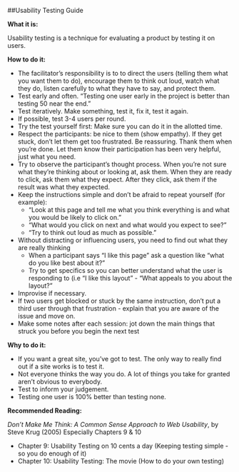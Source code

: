 ##Usability Testing Guide

**What it is:**

Usability testing is a technique for evaluating a product by testing it on users. 

**How to do it:**

 - The facilitator’s responsibility is to to direct the users (telling them what you want them to do), encourage them to think out loud, watch what they do, listen carefully to what they have to say, and protect them.
 - Test early and often. “Testing one user early in the project is better than testing 50 near the end.”
 - Test iteratively. Make something, test it, fix it, test it again.
 - If possible, test 3-4 users per round.
 - Try the test yourself first: Make sure you can do it in the allotted time.
 - Respect the participants: be nice to them (show empathy). If they get stuck, don’t let them get too frustrated. Be reassuring. Thank them when you’re done. Let them know their participation has been very helpful, just what you need.
 - Try to observe the participant’s thought process. When you’re not sure what they’re thinking about or looking at, ask them. When they are ready to click, ask them what they expect. After they click, ask them if the result was what they expected.
 - Keep the instructions simple and don’t be afraid to repeat yourself (for example): 
	 - “Look at this page and tell me what you think everything is and what you would be likely to click on.”
	 - “What would you click on next and what would you expect to see?”
	 - “Try to think out loud as much as possible.”
 - Without distracting or influencing users, you need to find out what they are really thinking
	 - When a participant says “I like this page” ask a question like “what do you like best about it?”
	 - Try to get specifics so you can better understand what the user is responding to (i.e “I like this layout” - “What appeals to you about the layout?”
 - Improvise if necessary.
 - If two users get blocked or stuck by the same instruction, don’t put a third user through that frustration - explain that you are aware of the issue and move on.
 - Make some notes after each session: jot down the main things that struck you before you begin the next test

**Why to do it:**

- If you want a great site, you’ve got to test. The only way to really find out if a site works is to test it. 
- Not everyone thinks the way you do. A lot of things you take for granted aren’t obvious to everybody.
- Test to inform your judgement.
- Testing one user is 100% better than testing none.

**Recommended Reading:**

*Don’t Make Me Think: A Common Sense Approach to Web Usability*, by Steve Krug (2005)
Especially Chapters 9 & 10

 - Chapter 9: Usability Testing on 10 cents a day (Keeping testing simple - so you do enough of it) 
 - Chapter 10: Usability Testing: The movie (How to do your own testing)
